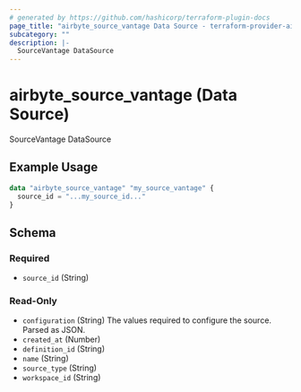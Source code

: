 ```yaml
---
# generated by https://github.com/hashicorp/terraform-plugin-docs
page_title: "airbyte_source_vantage Data Source - terraform-provider-airbyte"
subcategory: ""
description: |-
  SourceVantage DataSource
---
```


# airbyte_source_vantage (Data Source)

SourceVantage DataSource

## Example Usage

```terraform
data "airbyte_source_vantage" "my_source_vantage" {
  source_id = "...my_source_id..."
}
```

<!-- schema generated by tfplugindocs -->
## Schema

### Required

- `source_id` (String)

### Read-Only

- `configuration` (String) The values required to configure the source. Parsed as JSON.
- `created_at` (Number)
- `definition_id` (String)
- `name` (String)
- `source_type` (String)
- `workspace_id` (String)
